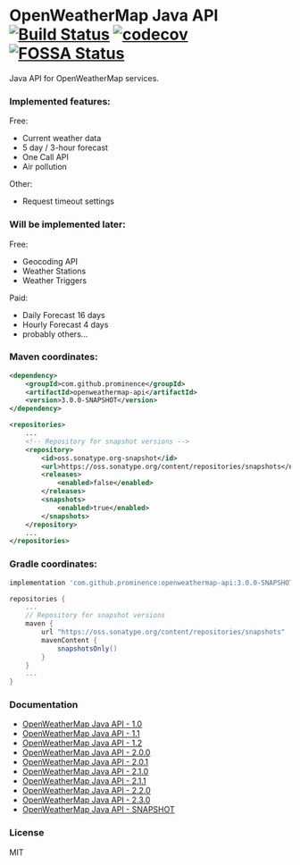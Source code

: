 # OpenWeatherMap Java API [![Build Status][ci-shield]][ci-link] [![codecov][codecov-shield]][codecov-link] [![FOSSA Status][FOSSA-shield]][FOSSA-link]
Java API for OpenWeatherMap services.

### Implemented features:
Free: 
* Current weather data
* 5 day / 3-hour forecast
* One Call API
* Air pollution

Other:
* Request timeout settings

### Will be implemented later:

Free:
* Geocoding API
* Weather Stations
* Weather Triggers
  
Paid:
* Daily Forecast 16 days
* Hourly Forecast 4 days
* probably others...

### Maven coordinates:

```xml
<dependency>
    <groupId>com.github.prominence</groupId>
    <artifactId>openweathermap-api</artifactId>
    <version>3.0.0-SNAPSHOT</version>
</dependency>
```

```xml
<repositories>
    ...
    <!-- Repository for snapshot versions -->
    <repository>
        <id>oss.sonatype.org-snapshot</id>
        <url>https://oss.sonatype.org/content/repositories/snapshots</url>
        <releases>
            <enabled>false</enabled>
        </releases>
        <snapshots>
            <enabled>true</enabled>
        </snapshots>
    </repository>
    ...
</repositories>
```

### Gradle coordinates:

```groovy
implementation 'com.github.prominence:openweathermap-api:3.0.0-SNAPSHOT'
```

```groovy
repositories {
    ...
    // Repository for snapshot versions
    maven {
        url "https://oss.sonatype.org/content/repositories/snapshots"
        mavenContent {
            snapshotsOnly()
        }
    }
    ...
}
```

### Documentation
* [OpenWeatherMap Java API - 1.0](docs/Release_1.0.md)
* [OpenWeatherMap Java API - 1.1](docs/Release_1.1.md)
* [OpenWeatherMap Java API - 1.2](docs/Release_1.2.md)
* [OpenWeatherMap Java API - 2.0.0](docs/Release_2.0.0.md)
* [OpenWeatherMap Java API - 2.0.1](docs/Release_2.0.1.md)
* [OpenWeatherMap Java API - 2.1.0](docs/Release_2.1.0.md)
* [OpenWeatherMap Java API - 2.1.1](docs/Release_2.1.1.md)
* [OpenWeatherMap Java API - 2.2.0](docs/Release_2.2.0.md)
* [OpenWeatherMap Java API - 2.3.0](docs/Release_2.3.0.md)
* [OpenWeatherMap Java API - SNAPSHOT](docs/SNAPSHOT.md)

### License
MIT

[ci-shield]: https://api.cirrus-ci.com/github/Prominence/openweathermap-java-api.svg?branch=dev
[ci-link]: https://api.cirrus-ci.com/github/Prominence/openweathermap-java-api


[codecov-shield]: https://codecov.io/gh/Prominence/openweathermap-java-api/branch/dev/graph/badge.svg
[codecov-link]: https://codecov.io/gh/Prominence/openweathermap-java-api

[FOSSA-shield]: https://app.fossa.com/api/projects/git%2Bgithub.com%2FProminence%2Fopenweathermap-java-api.svg?type=shield
[FOSSA-link]: https://app.fossa.com/projects/git%2Bgithub.com%2FProminence%2Fopenweathermap-java-api?ref=badge_shield
